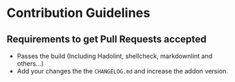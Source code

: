 # Contribution Guidelines

## Requirements to get Pull Requests accepted

* Passes the build (Including Hadolint, shellcheck, markdownlint and others...)
* Add your changes the the `CHANGELOG.md` and increase the addon version.
